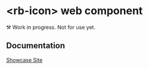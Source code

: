 # &lt;rb-icon&gt; web component
&#9874; Work in progress. Not for use yet.

## Documentation
[Showcase Site](https://rapid-build-ui.io/)